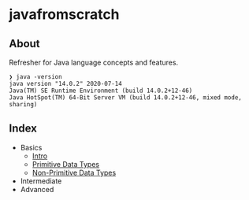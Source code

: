 # javafromscratch

## About

Refresher for Java language concepts and features.

```
❯ java -version
java version "14.0.2" 2020-07-14
Java(TM) SE Runtime Environment (build 14.0.2+12-46)
Java HotSpot(TM) 64-Bit Server VM (build 14.0.2+12-46, mixed mode, sharing)
```

## Index

- Basics
  - [Intro](md/01.md)
  - [Primitive Data Types](md/02.md)
  - [Non-Primitive Data Types](md/03.md)
- Intermediate
- Advanced